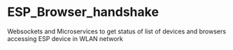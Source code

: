 # ESP_Browser_handshake
Websockets and Microservices to get status of list of devices and browsers accessing ESP device in WLAN network
